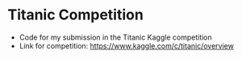 # Titanic Competition
* Code for my submission in the Titanic Kaggle competition
* Link for competition: https://www.kaggle.com/c/titanic/overview